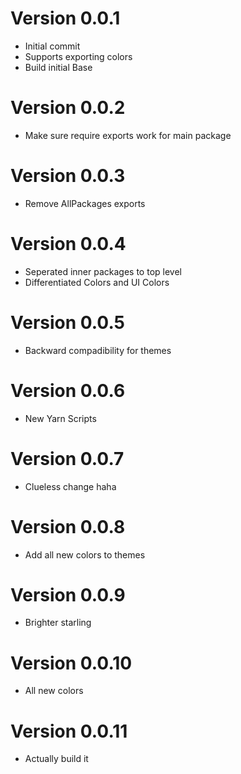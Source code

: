 # Version 0.0.1
- Initial commit
- Supports exporting colors
- Build initial Base

# Version 0.0.2
- Make sure require exports work for main package

# Version 0.0.3
- Remove AllPackages exports

# Version 0.0.4
- Seperated inner packages to top level
- Differentiated Colors and UI Colors

# Version 0.0.5
- Backward compadibility for themes

# Version 0.0.6
- New Yarn Scripts

# Version 0.0.7
- Clueless change haha

# Version 0.0.8
- Add all new colors to themes

# Version 0.0.9
- Brighter starling

# Version 0.0.10
- All new colors

# Version 0.0.11
- Actually build it